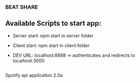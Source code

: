 ### BEAT SHARE 


## Available Scripts to start app:

- Server start: npm start in server folder

- Client start: npm start in client folder

- DEV URL: localhost:8888 -> authenticates and redirects to localhost:3000

## 
Spotify api application 2.0a
